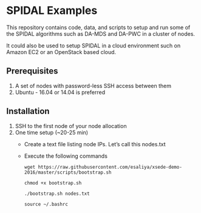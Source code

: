 # SPIDAL Examples
This repository contains code, data, and scripts to setup and run some of the SPIDAL algorithms such as DA-MDS and DA-PWC in a cluster of nodes.

It could also be used to setup SPIDAL in a cloud environment such on Amazon EC2 or an OpenStack based cloud.

## Prerequisites
1. A set of nodes with password-less SSH access between them
2. Ubuntu - 16.04 or 14.04 is preferred

## Installation
1. SSH to the first node of your node allocation
2. One time setup (~20-25 min)
    * Create a text file listing node IPs. Let’s call this nodes.txt
    * Execute the following commands
      
      ```
      wget https://raw.githubusercontent.com/esaliya/xsede-demo-2016/master/scripts/bootstrap.sh 
      
      chmod +x bootstrap.sh
      
      ./bootstrap.sh nodes.txt
      
      source ~/.bashrc
      ```

